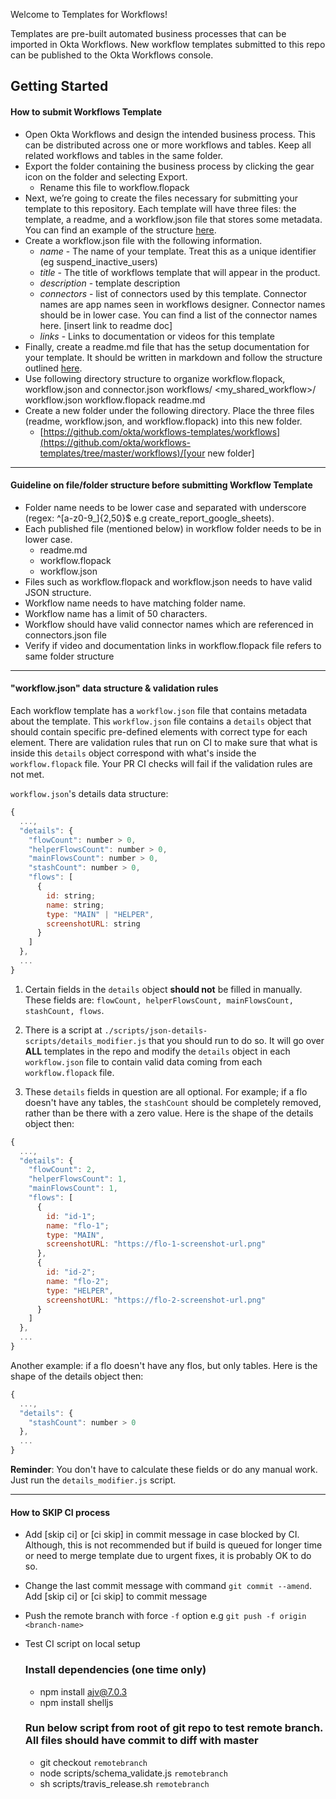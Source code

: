 
Welcome to Templates for Workflows!

Templates are pre-built automated business processes that can be imported in Okta Workflows. New workflow templates submitted to this repo can be published to the Okta Workflows console.

## Getting Started

#### How to submit Workflows Template

*   Open Okta Workflows and design the intended business process. This can be distributed across one or more workflows and tables. Keep all related workflows and tables in the same folder. 
*   Export the folder containing the business process by clicking the gear icon on the folder and selecting Export. 
    *   Rename this file to workflow.flopack
*   Next, we’re going to create the files necessary for submitting your template to this repository. Each template will have three files: the template, a readme, and a workflow.json file that stores some metadata. You can find an example of the structure [here](https://github.com/arvilnagpal-okta/suspend-inactive-users). 
*   Create a workflow.json file with the following information. 
    *   _name_ - The name of your template. Treat this as a unique identifier (eg suspend_inactive_users)
    *   _title_ - The title of workflows template that will appear in the product. 
    *   _description_ - template description
    *   _connectors_ - list of connectors used by this template. Connector names are app names seen in workflows designer. Connector names should be in lower case. You can find a list of the connector names here. [insert link to readme doc]  
    *   _links_ - Links to documentation or videos for this template 
*   Finally, create a readme.md file that has the setup documentation for your template. It should be written in markdown and follow the structure outlined [here](https://docs.google.com/document/d/1a1jQ9o2am9pBfx0LsexiQ0HW8qyOU7WFAEg1Eevjinc/edit).    
*   Use following directory structure to organize workflow.flopack, workflow.json and connector.json workflows/ &lt;my_shared_workflow>/ workflow.json workflow.flopack readme.md
*   Create a new folder under the following directory. Place the three files (readme, workflow.json, and workflow.flopack) into this new folder. 
    *   [https://github.com/okta/workflows-templates/workflows](https://github.com/okta/workflows-templates/tree/master/workflows)/[your new folder] 

---

#### Guideline on file/folder structure before submitting Workflow Template

*   Folder name needs to be lower case and separated with underscore (regex: ^[a-z0-9_]{2,50}$ e.g create_report_google_sheets).
*   Each published file (mentioned below) in workflow folder needs to be in lower case.
    *   readme.md
    *   workflow.flopack
    *   workflow.json
*   Files such as workflow.flopack and workflow.json needs to have valid JSON structure.
*   Workflow name needs to have matching folder name.
*   Workflow name has a limit of 50 characters.
*   Workflow should have valid connector names which are referenced in connectors.json file
*   Verify if video and documentation links in workflow.flopack file refers to same folder structure

---

#### "workflow.json" data structure & validation rules
Each workflow template has a `workflow.json` file that contains metadata about the template. This `workflow.json` file contains a `details` object that should contain specific pre-defined elements with correct type for each element. There are validation rules that run on CI to make sure that what is inside this `details` object correspond with what's inside the `workflow.flopack` file. Your PR CI checks will fail if the validation rules are not met.

`workflow.json`'s details data structure:
```js
{
  ...,
  "details": {
    "flowCount": number > 0,
    "helperFlowsCount": number > 0,
    "mainFlowsCount": number > 0,
    "stashCount": number > 0,
    "flows": [
      {
        id: string;
        name: string;
        type: "MAIN" | "HELPER",
        screenshotURL: string
      }
    ]
  },
  ...
}
```

1. Certain fields in the `details` object **should not** be filled in manually. These fields are: `flowCount, helperFlowsCount, mainFlowsCount, stashCount, flows`.

2. There is a script at `./scripts/json-details-scripts/details_modifier.js` that you should run to do so. It will go over **ALL** templates in the repo and modify the `details` object in each `workflow.json` file to contain valid data coming from each `workflow.flopack` file.

3. These `details` fields in question are all optional. For example; if a flo doesn't have any tables, the `stashCount` should be completely removed, rather than be there with a zero value. Here is the shape of the details object then:

```js
{
  ...,
  "details": {
    "flowCount": 2,
    "helperFlowsCount": 1,
    "mainFlowsCount": 1,
    "flows": [
      {
        id: "id-1";
        name: "flo-1";
        type: "MAIN",
        screenshotURL: "https://flo-1-screenshot-url.png"
      },
      {
        id: "id-2";
        name: "flo-2";
        type: "HELPER",
        screenshotURL: "https://flo-2-screenshot-url.png"
      }
    ]
  },
  ...
}
```

Another example: if a flo doesn't have any flos, but only tables. Here is the shape of the details object then:

```js
{
  ...,
  "details": {
    "stashCount": number > 0
  },
  ...
}
```

**Reminder**: You don't have to calculate these fields or do any manual work. Just run the `details_modifier.js` script.

---

#### How to SKIP CI process

*   Add [skip ci] or [ci skip] in commit message in case blocked by CI. Although, this is not recommended but if build is queued for longer time or need to merge template due to urgent fixes, it is probably OK to do so.

*   Change the last commit message with command `git commit --amend`. Add [skip ci] or [ci skip] to commit message

*   Push the remote branch with force `-f` option e.g `git push -f origin <branch-name>`

*   Test CI script on local setup
    ### Install dependencies (one time only)
    *   npm install ajv@7.0.3
    *   npm install shelljs

    ### Run below script from root of git repo to test remote branch. All files should have commit to diff with master

    *   git checkout `remotebranch`
    *   node scripts/schema_validate.js `remotebranch`
    *   sh scripts/travis_release.sh `remotebranch`
